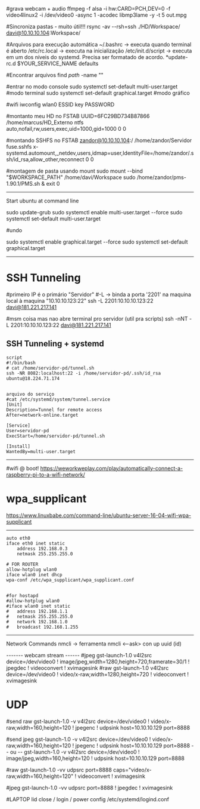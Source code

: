 
#grava webcam + audio
ffmpeg -f alsa -i hw:CARD=PCH,DEV=0 -f video4linux2 -i /dev/video0 -async 1 -acodec libmp3lame -y  -t 5 out.mpg


#Sincroniza pastas - muito útil!!!
rsync -av --rsh=ssh ./HD/Workspace/ davi@10.10.10.104:Workspace/


#Arquivos para execução automática
~/.bashrc -> executa quando terminal é aberto
/etc/rc.local -> executa na inicialização
/etc/init.d/script -> executa em um dos níveis do systemd. Precisa ser formatado de acordo.
	*update-rc.d $YOUR_SERVICE_NAME defaults

#Encontrar arquivos
find $path$ -name ""

#entrar no modo console
sudo systemctl set-default multi-user.target #modo terminal
sudo systemctl set-default graphical.target #modo gráfico


#wifi
iwconfig wlan0 ESSID key PASSWORD

#montanto meu HD no FSTAB
UUID=6FC29BD734B87866 /home/marcus/HD_Externo ntfs auto,nofail,rw,users,exec,uid=1000,gid=1000 0 0

#montando SSHFS no FSTAB
zandor@10.10.10.104:/ /home/zandor/Servidor  fuse.sshfs x-systemd.automount,_netdev,users,idmap=user,IdentityFile=/home/zandor/.ssh/id_rsa,allow_other,reconnect 0 0

#montagem de pasta usando mount
sudo mount --bind "$WORKSPACE_PATH" /home/davi/Workspace
sudo /home/zandor/pms-1.90.1/PMS.sh &
exit 0

---------------------------------------------------------------------------
Start ubuntu at command line

sudo update-grub
sudo systemctl enable multi-user.target --force
sudo systemctl set-default multi-user.target

#undo


sudo systemctl enable graphical.target --force
sudo systemctl set-default graphical.target 

---------------------------------------------------------------------------


# SSH Tunneling
#primeiro IP é o primário "Servidor"
#-L -> binda a porta '2201' na maquina local à maquina "10.10.10.123:22"
ssh -L 2201:10.10.10.123:22 davi@181.221.217.141

#msm coisa mas nao abre terminal pro servidor (util pra scripts)
ssh -nNT -L 2201:10.10.10.123:22 davi@181.221.217.141 


## SSH Tunneling + systemd
```
script
#!/bin/bash
# cat /home/servidor-pd/tunnel.sh
ssh -NR 8082:localhost:22 -i /home/servidor-pd/.ssh/id_rsa ubuntu@18.224.71.174


arquivo do serviço
#cat /etc/systemd/system/tunnel.service
[Unit]
Description=Tunnel for remote access
After=network-online.target

[Service]
User=servidor-pd
ExecStart=/home/servidor-pd/tunnel.sh

[Install]
WantedBy=multi-user.target
```
------------------------------------------------------------------------

#wifi @ boot!
https://weworkweplay.com/play/automatically-connect-a-raspberry-pi-to-a-wifi-network/

# wpa_supplicant
 https://www.linuxbabe.com/command-line/ubuntu-server-16-04-wifi-wpa-supplicant


--------------
```
auto eth0
iface eth0 inet static
	address 192.168.0.3
	netmask 255.255.255.0

# FOR ROUTER
allow-hotplug wlan0
iface wlan0 inet dhcp
wpa-conf /etc/wpa_supplicant/wpa_supplicant.conf


#for hostapd
#allow-hotplug wlan0
#iface wlan0 inet static
#	address 192.168.1.1
#	netmask 255.255.255.0
#	network 192.168.1.0
#	broadcast 192.168.1.255

```
------------------

Network Commands
nmcli -> ferramenta
nmcli <--ask> con up uuid (id) 


------- webcam stream ------
#jpeg
gst-launch-1.0 v4l2src device=/dev/video0 ! image/jpeg,width=1280,height=720,framerate=30/1 ! jpegdec ! videoconvert ! xvimagesink
#raw
gst-launch-1.0 v4l2src device=/dev/video0 ! video/x-raw,width=1280,height=720 ! videoconvert ! xvimagesink

# UDP

#send raw 
gst-launch-1.0 -v v4l2src device=/dev/video0 ! video/x-raw,width=160,height=120 ! jpegenc ! udpsink host=10.10.10.129 port=8888


#send jpeg
gst-launch-1.0 -v v4l2src device=/dev/video0 ! video/x-raw,width=160,height=120 ! jpegenc ! udpsink host=10.10.10.129 port=8888
-- ou --
gst-launch-1.0 -v v4l2src device=/dev/video0 ! image/jpeg,width=160,height=120 ! udpsink host=10.10.10.129 port=8888

#raw
gst-launch-1.0 -vv udpsrc port=8888 caps="video/x-raw,width=160,height=120"  ! videoconvert ! xvimagesink

#jpeg
gst-launch-1.0 -vv udpsrc port=8888 ! jpegdec  ! xvimagesink

#LAPTOP lid close / login / power config
/etc/systemd/logind.conf
